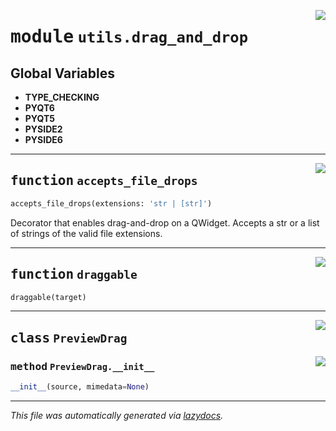 <!-- markdownlint-disable -->

<a href="..\..\qtstrap\utils\drag_and_drop.py#L0"><img align="right" style="float:right;" src="https://img.shields.io/badge/-source-cccccc?style=flat-square"></a>

# <kbd>module</kbd> `utils.drag_and_drop`




**Global Variables**
---------------
- **TYPE_CHECKING**
- **PYQT6**
- **PYQT5**
- **PYSIDE2**
- **PYSIDE6**

---

<a href="..\..\qtstrap\utils\drag_and_drop.py#L5"><img align="right" style="float:right;" src="https://img.shields.io/badge/-source-cccccc?style=flat-square"></a>

## <kbd>function</kbd> `accepts_file_drops`

```python
accepts_file_drops(extensions: 'str | [str]')
```

Decorator that enables drag-and-drop on a QWidget. Accepts a str or a list of strings of the valid file extensions. 


---

<a href="..\..\qtstrap\utils\drag_and_drop.py#L48"><img align="right" style="float:right;" src="https://img.shields.io/badge/-source-cccccc?style=flat-square"></a>

## <kbd>function</kbd> `draggable`

```python
draggable(target)
```






---

<a href="..\..\qtstrap\utils\drag_and_drop.py#L91"><img align="right" style="float:right;" src="https://img.shields.io/badge/-source-cccccc?style=flat-square"></a>

## <kbd>class</kbd> `PreviewDrag`




<a href="..\..\qtstrap\utils\drag_and_drop.py#L92"><img align="right" style="float:right;" src="https://img.shields.io/badge/-source-cccccc?style=flat-square"></a>

### <kbd>method</kbd> `PreviewDrag.__init__`

```python
__init__(source, mimedata=None)
```











---

_This file was automatically generated via [lazydocs](https://github.com/ml-tooling/lazydocs)._
